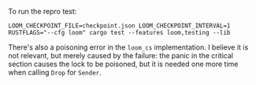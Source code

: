 To run the repro test:

```
LOOM_CHECKPOINT_FILE=checkpoint.json LOOM_CHECKPOINT_INTERVAL=1 RUSTFLAGS="--cfg loom" cargo test --features loom,testing --lib
```

There's also a poisoning error in the `loom_cs` implementation. I believe it is not relevant, but merely caused by the failure: the panic in the critical section
causes the lock to be poisoned, but it is needed one more time when calling `Drop` for `Sender`.